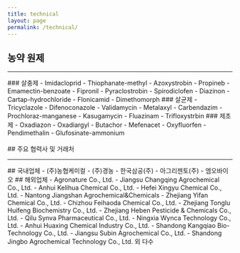 ```yaml
---
title: technical
layout: page
permalink: /technical/
---
```


## 농약 원제
<hr />
### 살충제
- Imidacloprid
- Thiophanate-methyl
- Azoxystrobin
- Propineb
- Emamectin-benzoate
- Fipronil
- Pyraclostrobin
- Spirodiclofen
- Diazinon
- Cartap-hydrochloride
- Flonicamid
- Dimethomorph
### 살균제
- Tricyclazole
- Difenoconazole
- Validamycin
- Metalaxyl
- Carbendazim
- Prochloraz-manganese
- Kasugamycin
- Fluazinam
- Trifloxystrbin
### 제초제
- Oxadiazon
- Oxadiargyl
- Butachor
- Mefenacet
- Oxyfluorfen
- Pendimethalin
- Glufosinate-ammonium
<Br><br>
## 주요 협력사 및 거래처
<hr />
## 국내업체
- (주)농협케미컬
- (주)경농
- 한국삼공(주)
- 아그리젠토(주)
- 엠오바이오
## 해외업체
- Agronature Co., Ltd.
- Jiangsu Changqing Agrochemical Co., Ltd.
- Anhui Kelihua Chemical Co., Ltd.
- Hefei Xingyu Chemical Co., Ltd.
- Nantong Jiangshan Agrochemical&Chemicals
- Zhejiang Yifan Chemical Co., Ltd.
- Chizhou Feihaoda Chemical Co., Ltd.
- Zhejiang Tonglu Huifeng Biochemistry Co., Ltd.
- Zhejiang Heben Pesticide & Chemicals Co., Ltd.
- Qilu Synva Pharmaceutical Co., Ltd.
- Ningxia Wynca Technology Co., Ltd.
- Anhui Huaxing Chemical Industry Co., Ltd.
- Shandong Kangqiao Bio-Technology Co., Ltd.
- Jiangsu Subin Agrochemical Co., Ltd.
- Shandong Jingbo Agrochemical Technology Co., Ltd.
외 다수
